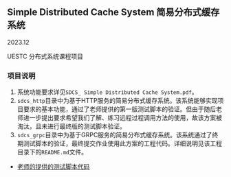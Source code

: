 ## Simple Distributed Cache System 简易分布式缓存系统

2023.12

UESTC 分布式系统课程项目



### 项目说明

1. 系统功能要求详见`SDCS_ Simple Distributed Cache System.pdf`。
2. `sdcs_http`目录中为基于HTTP服务的简易分布式缓存系统。该系统能够实现项目要求的基本功能，通过了老师提供的第一版测试脚本的验证。但由于随后老师进一步提出要求希望我们了解、练习远程过程调用方法的使用，故该方案被淘汰，且未进行最终版的测试脚本验证。
3. `sdcs_grpc`目录中为基于GRPC服务的简易分布式缓存系统。该系统通过了终期测试脚本的验证，最终提交作业使用此方案的工程代码。详细说明见该工程目录下的`README.md`文件。

- [老师的提供的测试脚本代码](https://github.com/ruini-classes/sdcs-testsuit)





